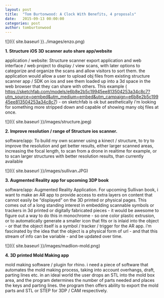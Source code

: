 ```yaml
---
layout: post
title:  "Tom Burtonwood: A Clock With Benefits, 4 proposals"
date:   2015-09-13 00:00:00
categories: post
author: tomburtonwood
---
```


![]({{ site.baseurl }}../images/enzo.png)

**1. Structure iOS 3D scanner auto share app/website**

application / website: Structure scanner export application and web interface / web project to display / view scans, with later options to categorize and organize the scans and allow visitors to sort them. the application would allow a user to upload obj files from existing structure scanner app / SDK on ios and see them loaded up into a 3d space in the web browser that they can share with others. This example ( <https://sketchfab.com/models/e6b8e2b5c19945ee813504253a34c8c7?utm_source=oembed&utm_medium=embed&utm_campaign=e6b8e2b5c19945ee813504253a34c8c7>) - on sketchfab is ok but aesthetically i'm looking for something more stripped down and capable of showing many obj files at once.

![]({{ site.baseurl }}/images/structure.jpeg)

**2. Improve resolution / range of Structure ios scanner.**

software/app: To build my own scanner using a kinect / structure, to try to improve the resolution  and get better results, either larger scanned areas, increasing the focal length, to scan from a drone in realtime for example, or to scan larger structures with better resolution results, than currently available

![]({{ site.baseurl }}/images/sullivan.JPG)

**3. Augmented Reality app for upcoming 3DP book**

software/app: Augmented Reality Application. For upcoming Sullivan book, i want to make an AR app to provide access to extra layers on content that cannot easily be “displayed” on the 3D printed or physical pages. This comes out of a long standing interest in embedding scannable symbols or trackers in 3d printed or digitally fabricated pieces - it would be awesome to figure out a way to do this in monochrome - so one color plastic extrusion, or to automatically generate a smaller icon that fits or is inlaid into the object - or that the object itself is a symbol / tracker / trigger for the AR app. i’m fascinated by the idea that the object is a physical form of url - and that this stream of info can be variable - and be updated over time.

![]({{ site.baseurl }}/images/madlion-mold.png)

**4. 3D printed Mold Making app**

mold making software / plugin for rhino. i need a piece of software that automates the mold making process, taking into account overhangs, draft, parting lines etc. in an ideal world the user drops an STL into the mold box area, and the program determines the number of parts needed and places the keys and parting lines. the program then offers ability to export the mold parts and STL or STEP for 3DP / CAM respectively.
